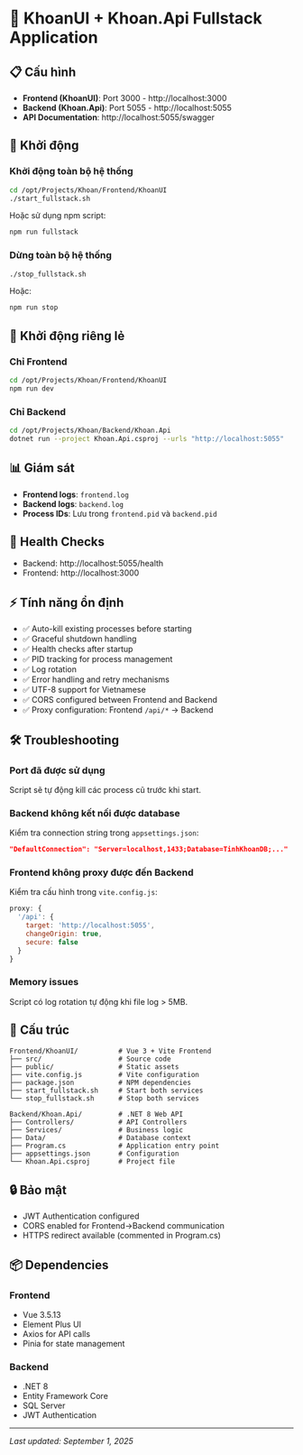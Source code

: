 # 🌟 KhoanUI + Khoan.Api Fullstack Application

## 📋 Cấu hình

- **Frontend (KhoanUI)**: Port 3000 - http://localhost:3000
- **Backend (Khoan.Api)**: Port 5055 - http://localhost:5055
- **API Documentation**: http://localhost:5055/swagger

## 🚀 Khởi động

### Khởi động toàn bộ hệ thống

```bash
cd /opt/Projects/Khoan/Frontend/KhoanUI
./start_fullstack.sh
```

Hoặc sử dụng npm script:

```bash
npm run fullstack
```

### Dừng toàn bộ hệ thống

```bash
./stop_fullstack.sh
```

Hoặc:

```bash
npm run stop
```

## 🔧 Khởi động riêng lẻ

### Chỉ Frontend

```bash
cd /opt/Projects/Khoan/Frontend/KhoanUI
npm run dev
```

### Chỉ Backend

```bash
cd /opt/Projects/Khoan/Backend/Khoan.Api
dotnet run --project Khoan.Api.csproj --urls "http://localhost:5055"
```

## 📊 Giám sát

- **Frontend logs**: `frontend.log`
- **Backend logs**: `backend.log`
- **Process IDs**: Lưu trong `frontend.pid` và `backend.pid`

## 🏥 Health Checks

- Backend: http://localhost:5055/health
- Frontend: http://localhost:3000

## ⚡ Tính năng ổn định

- ✅ Auto-kill existing processes before starting
- ✅ Graceful shutdown handling
- ✅ Health checks after startup
- ✅ PID tracking for process management
- ✅ Log rotation
- ✅ Error handling and retry mechanisms
- ✅ UTF-8 support for Vietnamese
- ✅ CORS configured between Frontend and Backend
- ✅ Proxy configuration: Frontend `/api/*` → Backend

## 🛠️ Troubleshooting

### Port đã được sử dụng

Script sẽ tự động kill các process cũ trước khi start.

### Backend không kết nối được database

Kiểm tra connection string trong `appsettings.json`:

```json
"DefaultConnection": "Server=localhost,1433;Database=TinhKhoanDB;..."
```

### Frontend không proxy được đến Backend

Kiểm tra cấu hình trong `vite.config.js`:

```javascript
proxy: {
  '/api': {
    target: 'http://localhost:5055',
    changeOrigin: true,
    secure: false
  }
}
```

### Memory issues

Script có log rotation tự động khi file log > 5MB.

## 📁 Cấu trúc

```
Frontend/KhoanUI/          # Vue 3 + Vite Frontend
├── src/                   # Source code
├── public/                # Static assets
├── vite.config.js         # Vite configuration
├── package.json           # NPM dependencies
├── start_fullstack.sh     # Start both services
└── stop_fullstack.sh      # Stop both services

Backend/Khoan.Api/         # .NET 8 Web API
├── Controllers/           # API Controllers
├── Services/              # Business logic
├── Data/                  # Database context
├── Program.cs             # Application entry point
├── appsettings.json       # Configuration
└── Khoan.Api.csproj       # Project file
```

## 🔒 Bảo mật

- JWT Authentication configured
- CORS enabled for Frontend→Backend communication
- HTTPS redirect available (commented in Program.cs)

## 📦 Dependencies

### Frontend

- Vue 3.5.13
- Element Plus UI
- Axios for API calls
- Pinia for state management

### Backend

- .NET 8
- Entity Framework Core
- SQL Server
- JWT Authentication

---

_Last updated: September 1, 2025_
